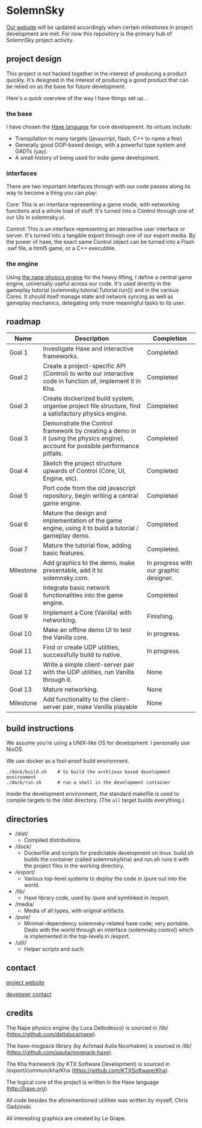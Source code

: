 # SolemnSky

[Our website](http://solemnsky.com) will be updated accordingly when certain milestones in project development are met. For now this repository is the primary hub of SolemnSky project activity.

## project design

This project is not hacked together in the interest of producing a product quickly. It's designed in the interest of producing a good product that can be relied on as the base for future development.

Here's a quick overview of the way I have things set up...

### the base

I have chosen the [Haxe language](http://haxe.org) for core development. Its virtues include:

- Transpilation to many targets (javascript, flash, C++ to name a few)
- Generally good OOP-based design, with a powerful type system and GADTs (yay).
- A small history of being used for indie game development.

### interfaces

There are two important interfaces through with our code passes along its way to become a thing you can play:

Core: This is an interface representing a game mode, with networking functions and a whole load of stuff. It's turned into a Control through one of our UIs in solemnsky.ui.

Control: This is an interface representing an interactive user interface or server. It's turned into a tangible export through one of our export media. By the power of haxe, the exact same Control object can be turned into a Flash .swf file, a html5 game, or a C++ executible.

### the engine

Using [the nape physics engine](http://napephys.com) for the heavy lifting, I define a central game engine, universally useful across our code. It's used directly in the gameplay tutorial (solemnsky.tutorial.Tutorial.run()) and in the various Cores. It should itself manage state and network syncing as well as gameplay mechanics, delegating only more meaningful tasks to its user.

## roadmap

Name | Description | Completion 
---- | ----------- | ---------
Goal 1 | Investigate Haxe and interactive frameworks. | Completed 
Goal 2 | Create a project-specific API (Control) to write our interactive code in function of, implement it in Kha. | Completed 
Goal 3 | Create dockerized build system, organise project file structure, find a satisfactory physics engine. | Completed
Goal 3 | Demonstrate the Control framework by creating a demo in it (using the physics engine), account for possible performance pitfalls. | Completed
Goal 4 | Sketch the project structure upwards of Control (Core, UI, Engine, etc). | Completed
Goal 5 | Port code from the old javascript repository, begin writing a central game engine. | Completed
Goal 6 | Mature the design and implementation of the game engine, using it to build a tutorial / gameplay demo. | Completed
Goal 7 | Mature the tutorial flow, adding basic features. | Completed.
Milestone | Add graphics to the demo, make presentable, add it to solemnsky.com. | In progress with our graphic designer.
Goal 8 | Integrate basic network functionalities into the game engine. | Completed
Goal 9 | Implement a Core (Vanilla) with networking. | Finishing.
Goal 10 | Make an offline demo UI to test the Vanilla core. | In progress.
Goal 11 | Find or create UDP utilities, successfully build to native. | In progress.
Goal 12 | Write a simple client-server pair with the UDP utilities, run Vanilla through it. | None
Goal 13 | Mature networking. | None
Milestone | Add functionality to the client-server pair, make Vanilla playable | None

## build instructions

We assume you're using a UNIX-like OS for development. I personally use NixOS.

We use docker as a fool-proof build environment.
    
    ./dock/build.sh    # to build the archlinux based development environment
    ./dock/run.sh      # run a shell in the development container

Inside the development environment, the standard makefile is used to compile targets to the /dist directory. (The ``all`` target builds everything.)

## directories

- /dist/
  - Compiled distributions.
- /dock/
  - Dockerfile and scripts for predictable development on linux. build.sh builds the container (called solemnsky/kha) and run.sh runs it with the project files in the working directory.
- /export/
  - Various top-level systems to deploy the code in /pure out into the world.
- /lib/
  - Haxe library code, used by /pure and symlinked in /export.
- /media/
  - Media of all types, with original artifacts.
- /pure/
  - Minimal-dependency solemnsky-related haxe code; very portable. Deals with the world through an interface (solemnsky.control) which is implemented in the top-levels in /export.
- /util/
  - Helper scripts and such.

## contact 

[project website](http://solemnsky.com)

[developer contact](http://magnetic.uk.to)

## credits

The Nape physics engine (by Luca Deltodesco) is sourced in /lib/ (https://github.com/deltaluca/nape).

The haxe-msgpack library (by Achmad Aulia Noorhakim) is sourced in /lib/ (https://github.com/aaulia/msgpack-haxe).

The Kha framework (by KTX Software Development) is sourced in /export/common/kha/Kha (https://github.com/KTXSoftware/Kha).

The logical core of the project is written in the Haxe language (http://haxe.org).

All code besides the aforementioned utilities was written by myself, Chris Gadzinski. 

All interesting graphics are created by Le Grape.


